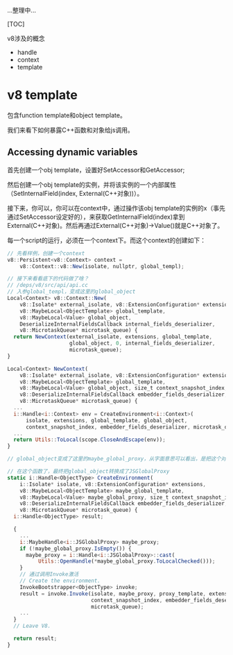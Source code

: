 ...整理中...

[TOC]

v8涉及的概念
* handle
* context
* template


# v8 template

包含function template和object template。

我们来看下如何暴露C++函数和对象给js调用。

## Accessing dynamic variables

首先创建一个obj template，设置好SetAccessor和GetAccessor;

然后创建一个obj template的实例，并将该实例的一个内部属性（SetInternalField(index, External(C++对象))）。

接下来，你可以，你可以在context中，通过操作该obj template的实例的x（事先通过SetAccessor设定好的），来获取GetInternalField(index)拿到External(C++对象)。然后再通过External(C++对象)->Value()就是C++对象了。

每一个script的运行，必须在一个context下。而这个context的创建如下：

```js
// 先看样例，创建一个context
v8::Persistent<v8::Context> context =
    v8::Context::v8::New(isolate, nullptr, global_templ);

// 接下来看看底下的代码做了啥？
// /deps/v8/src/api/api.cc 
// 入参global_templ，变成这里的global_object
Local<Context> v8::Context::New(
    v8::Isolate* external_isolate, v8::ExtensionConfiguration* extensions,
    v8::MaybeLocal<ObjectTemplate> global_template,
    v8::MaybeLocal<Value> global_object,
    DeserializeInternalFieldsCallback internal_fields_deserializer,
    v8::MicrotaskQueue* microtask_queue) {
  return NewContext(external_isolate, extensions, global_template,
                    global_object, 0, internal_fields_deserializer,
                    microtask_queue);
}

Local<Context> NewContext(
    v8::Isolate* external_isolate, v8::ExtensionConfiguration* extensions,
    v8::MaybeLocal<ObjectTemplate> global_template,
    v8::MaybeLocal<Value> global_object, size_t context_snapshot_index,
    v8::DeserializeInternalFieldsCallback embedder_fields_deserializer,
    v8::MicrotaskQueue* microtask_queue) {
  ...
  i::Handle<i::Context> env = CreateEnvironment<i::Context>(
      isolate, extensions, global_template, global_object,
      context_snapshot_index, embedder_fields_deserializer, microtask_queue);
  ...
  return Utils::ToLocal(scope.CloseAndEscape(env));
}

// global_object变成了这里的maybe_global_proxy，从字面意思可以看出，是把这个对象当做了C++设置的一个代理，通过这个代理，可以让js访问C++里面的内容

// 在这个函数了，最终把global_object转换成了JSGlobalProxy
static i::Handle<ObjectType> CreateEnvironment(
    i::Isolate* isolate, v8::ExtensionConfiguration* extensions,
    v8::MaybeLocal<ObjectTemplate> maybe_global_template,
    v8::MaybeLocal<Value> maybe_global_proxy, size_t context_snapshot_index,
    v8::DeserializeInternalFieldsCallback embedder_fields_deserializer,
    v8::MicrotaskQueue* microtask_queue) {
  i::Handle<ObjectType> result;

  {
    ...
    i::MaybeHandle<i::JSGlobalProxy> maybe_proxy;
    if (!maybe_global_proxy.IsEmpty()) {
      maybe_proxy = i::Handle<i::JSGlobalProxy>::cast(
          Utils::OpenHandle(*maybe_global_proxy.ToLocalChecked()));
    }
    // 通过调用Invoke激活
    // Create the environment.
    InvokeBootstrapper<ObjectType> invoke;
    result = invoke.Invoke(isolate, maybe_proxy, proxy_template, extensions,
                           context_snapshot_index, embedder_fields_deserializer,
                           microtask_queue);
    ...
  }
  // Leave V8.

  return result;
}
```
